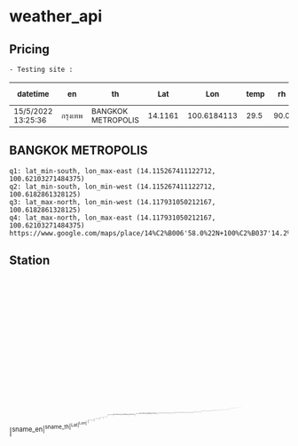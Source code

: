 # weather_api

## Pricing
```
- Testing site :
```
|<sup>datetime</sup>|<sup>en</sup>|<sup>th</sup>|<sup>Lat</sup>|<sup>Lon</sup>|<sup>temp</sup>|<sup>rh</sup>|<sup>max lat<br>north</sup>|<sup>min lon<br>west</sup>|<sup>min lat<br>south</sup>|<sup>max lon<br>east</sup>|
| --- | --- | --- | --- | --- | --- | --- | --- | --- | --- | --- |
|<sup>15/5/2022<br>13:25:36</sup>|<sup>กรุงเทพ</sup>|<sup>BANGKOK<br>METROPOLIS</sup>|<sup>14.1161</sup>|<sup>100.6184113</sup>|<sup>29.5</sup>|<sup>90.0</sup>|<sup>14.008696<br>370634665</sup>|<sup>100.61279<br>296875</sup>|<sup>13.98737621<br>4146462</sup>|<sup>100.6347<br>65625</sup>|

## BANGKOK METROPOLIS
```
q1: lat_min-south, lon_max-east (14.115267411122712, 100.62103271484375)
q2: lat_min-south, lon_min-west (14.115267411122712, 100.6182861328125)
q3: lat_max-north, lon_min-west (14.117931050212167, 100.6182861328125)
q4: lat_max-north, lon_max-east (14.117931050212167, 100.62103271484375)
https://www.google.com/maps/place/14%C2%B006'58.0%22N+100%C2%B037'14.2%22E/@14.1161685,100.6206216,21z/data=!4m5!3m4!1s0x0:0xf560973a14063c1b!8m2!3d14.1161!4d100.6206
```					

## Station
|<sup>sname_en|<sup>sname_th|<sup>Lat|<sup>Lon|<sup>
|<sup> --- |<sup> --- |<sup> --- |<sup> --- |<sup>
|<sup>แม่ฮ่องสอน	</sup>|<sup>MAE HONG SON	</sup>			|<sup>19.29897222</sup>|<sup>97.97577778</sup>|<sup>
|<sup>แม่สะเรียง</sup>|<sup>MAE SARIANG		</sup>		|<sup>18.16666667</sup>|<sup>97.93333333</sup>|<sup>
|<sup>เชียงราย</sup>|<sup>CHIANG RAI		</sup>			|<sup>19.96138889</sup>|<sup>99.88138889</sup>|<sup>
|<sup>เชียงราย สกษ.</sup>|<sup>CHAING RAI AGROMET.	</sup>	|<sup>19.87083333</sup>|<sup>99.78277778</sup>|<sup>
|<sup>พะเยา</sup>|<sup>PHAYAO				</sup>		|<sup>19.13333333</sup>|<sup>99.9</sup>|<sup>
|<sup>ดอยอ่างขาง</sup>|<sup>DOI ANG KANG		</sup>		|<sup>19.93138889</sup>|<sup>99.04833333</sup>|<sup>
|<sup>เชียงใหม่</sup>|<sup>CHIANG MAI</sup>					|<sup>18.77111111</sup>|<sup>98.9725</sup>|<sup>
|<sup>ลำปาง</sup>|<sup>LAMPANG	</sup>				|<sup>18.28333333</sup>|<sup>99.51666667</sup>|<sup>
|<sup>เถิน</sup>|<sup>THOEN		</sup>				|<sup>17.63661111</sup>|<sup>99.24475</sup>|<sup>
|<sup>ลำปาง สกษ.</sup>|<sup>LAMPANG AGROMET.</sup>			|<sup>18.31666667</sup>|<sup>99.28333333</sup>|<sup>
|<sup>ลำพูน</sup>|<sup>LAMPHUN		</sup>			|<sup>18.56666667</sup>|<sup>99.03333333|<sup>
|<sup>แพร่</sup>|<sup>PHRAE		</sup>				|<sup>18.16666667</sup>|<sup>100.1666667|<sup>
|<sup>น่าน</sup>|<sup>NAN		</sup>				|<sup>18.77972222</sup>|<sup>100.7777778|<sup>
|<sup>น่าน สกษ.</sup>|<sup>NAN AGROMET.	</sup>			|<sup>18.86666667</sup>|<sup>100.75|<sup>
|<sup>ท่าวังผา</sup>|<sup>THA WANGPHA</sup>				|<sup>19.11055556</sup>|<sup>100.8025|<sup>
|<sup>ทุ่งช้าง</sup>|<sup>THUNG CHANG</sup>				|<sup>19.41194444</sup>|<sup>100.8835278|<sup>
|<sup>อุตรดิตถ์</sup>|<sup>UTTARADIT	</sup>				|<sup>17.61666667</sup>|<sup>100.1|<sup>
|<sup>หนองคาย</sup>|<sup>NONG KHAI	</sup>				|<sup>17.86511111</sup>|<sup>102.7472778|<sup>
|<sup>เลย</sup>|<sup>LOEI		</sup>				|<sup>17.45</sup>|<sup>101.7333333|<sup>
|<sup>เลย สกษ.</sup>|<sup>LOEI AGROMET.</sup>				|<sup>17.4</sup>|<sup>101.7333333|<sup>
|<sup>อุดรธานี</sup>|<sup>UDON THANI	</sup>				|<sup>17.38333333</sup>|<sup>102.8|<sup>
|<sup>สกลนคร</sup>|<sup>SAKON NAKHON	</sup>			|<sup>17.15</sup>|<sup>104.1333333|<sup>
|<sup>สกลนคร สกษ.</sup>|<sup>SAKON NAKHON AGROMET.</sup>		|<sup>17.12502778</sup>|<sup>104.061|<sup>
|<sup>นครพนม</sup>|<sup>NAKHON PHANOM	</sup>			|<sup>17.41083333</sup>|<sup>104.7825|<sup>
|<sup>นครพนม สกษ.</sup>|<sup>NAKHON PHANOM AGROMET.	</sup>	|<sup>17.44305556</sup>|<sup>104.7736111|<sup>
|<sup>หนองบัวลำภู</sup>|<sup>NONG BUA LAM PHU	</sup>		|<sup>17.2325</sup>|<sup>102.4294444|<sup>
|<sup>บึงกาฬ</sup>|<sup>Bueng Kan		</sup>			|<sup>18.41361111</sup>|<sup>103.5167222|<sup>
|<sup>สุโขทัย</sup>|<sup>SUKHOTHAI		</sup>			|<sup>17.10611111</sup>|<sup>99.8|<sup>
|<sup>ศรีสำโรง สกษ.</sup>|<sup>SI SAMRONG AGROMET.	</sup>	|<sup>17.16136111</sup>|<sup>99.86166667|<sup>
|<sup>ตาก</sup>|<sup>TAK		</sup>				|<sup>16.87833333</sup>|<sup>99.14333333|<sup>
|<sup>แม่สอด</sup>|<sup>MAE SOT</sup>					|<sup>16.65916667</sup>|<sup>98.55083333|<sup>
|<sup>เขื่อนภูมิพล</sup>|<sup>BHUMIBOL DAM		</sup>		|<sup>17.24388889</sup>|<sup>99.0025|<sup>
|<sup>ดอยมูเซอร์ สกษ.</sup>|<sup>DOI MU SOE AGROMET.	</sup>	|<sup>16.75</sup>|<sup>98.93333333|<sup>
|<sup>อุ้มผาง</sup>|<sup>UMPHANG</sup>					|<sup>16.02472222</sup>|<sup>98.86444444|<sup>
|<sup>พิษณุโลก</sup>|<sup>PHITSANULOK	</sup>			|<sup>16.79480556</sup>|<sup>100.2793056|<sup>
|<sup>เพชรบูรณ์</sup>|<sup>PHETCHABUN	</sup>				|<sup>16.43333333</sup>|<sup>101.15|<sup>
|<sup>หล่มสัก</sup>|<sup>LOM SAK</sup>					|<sup>16.77361111</sup>|<sup>101.2494444|<sup>
|<sup>วิเชียรบุรี</sup>|<sup>WICHIAN BURI</sup>				|<sup>15.657</sup>|<sup>101.108|<sup>
|<sup>กำแพงเพชร</sup>	|<sup>KAMPHAENG PHET	</sup>			|<sup>16.48680556</sup>|<sup>99.52697222|<sup>
|<sup>ขอนแก่น	</sup>		|<sup>KHON KAEN		</sup>			|<sup>16.46111111</sup>|<sup>102.7897222|<sup>
|<sup>ท่าพระ สกษ.	</sup>		|<sup>THA PHRA AGROMET.	</sup>		|<sup>16.33333333</sup>|<sup>102.8166667|<sup>
|<sup>มุกดาหาร		</sup>	|<sup>MUKDAHAN	</sup>				|<sup>16.54138889</sup>|<sup>104.7288889|<sup>
|<sup>พิจิตร สกษ.	</sup>		|<sup>PICHIT AGROMET.	</sup>		|<sup>16.33877778</sup>|<sup>100.3671111|<sup>
|<sup>มหาสารคาม		</sup>	|<sup>MAHASARAKHAM</sup>				|<sup>16.24722222</sup>|<sup>103.0680556|<sup>
|<sup>กาฬสินธุ์		</sup>	|<sup>KALASIN		</sup>			|<sup>16.33202778</sup>|<sup>103.5875278|<sup>
|<sup>อำนาจเจริญ	</sup>		|<sup>Amnat Charoen		</sup>		|<sup>15.90375</sup>|<sup>104.6180556|<sup>
|<sup>นครสวรรค์ 	</sup>		|<sup>NAKHON SAWAN				|<sup>15.67183333</sup>|<sup>100.1323611|<sup>
|<sup>ตากฟ้า สกษ.	</sup>	|<sup>TAKFA AGROMET.	</sup>			|<sup>15.34944444</sup>|<sup>100.5302778|<sup>
|<sup>ชัยนาท สกษ.	</sup>	|<sup>CHAINAT AGROMET.</sup>			|<sup>15.15</sup>|<sup>100.1833333|<sup>
|<sup>ชัยภูมิ	</sup>		|<sup>CHAIYAPHUM</sup>					|<sup>15.8</sup>|<sup>102.0333333|<sup>
|<sup>ร้อยเอ็ด	</sup>		|<sup>ROI ET	</sup>					|<sup>16.02</sup>|<sup>103.7438889|<sup>
|<sup>ร้อยเอ็ด สกษ.	</sup>	|<sup>ROI ET AGROMET.	</sup>		|<sup>16.07322222</sup>|<sup>103.6084444|<sup>
|<sup>ยโสธร	</sup>		|<sup>Yasothon	</sup>				|<sup>15.79494444</sup>|<sup>104.2143611|<sup>
|<sup>อุบลราชธานี สกษ.	</sup>	|<sup>UBON RATCHATHANI AGROMET.</sup>	|<sup>15.23913889</sup>|<sup>105.0235|<sup>
|<sup>อุบลราชธานี (ศูนย์ฯ)	</sup>	|<sup>UBON RATCHATHANI	</sup>		|<sup>15.25</sup>|<sup>104.8666667|<sup>
|<sup>ศรีสะเกษ		</sup>	|<sup>SI SAKET AGROMET.		</sup>	|<sup>15</sup>|<sup>104.05|<sup>
|<sup>อุทัยธานี	</sup>		|<sup>UTHAITHANI		</sup>			|<sup>15.37416667</sup>|<sup>100.0388889|<sup>
|<sup>พระนครศรีอยุธยา	</sup>	|<sup>AYUTTHAYA		</sup>			|<sup>14.53472222</sup>|<sup>100.725|<sup>
|<sup>นครนายก	</sup>		|<sup>NAKORNNAYOK	</sup>			|<sup>14.21666667</sup>|<sup>101.3833333|<sup>
|<sup>ปทุมธานี สกษ.	</sup>	|<sup>PATHUMTHANI	</sup>			|<sup>14.1</sup>|<sup>100.6166667|<sup>
|<sup>ฉะเชิงเทรา	</sup>		|<sup>CHACHOENGSAO	</sup>			|<sup>13.51555556</sup>|<sup>101.4583333|<sup>
|<sup>ราชบุรี	</sup>		|<sup>RATCHA BURI	</sup>			|<sup>13.48930556</sup>|<sup>99.79238889|<sup>
|<sup>สุพรรณบุรี	</sup>		|<sup>SUPHAN BURI		</sup>		|<sup>14.47444444</sup>|<sup>100.1388889|<sup>
|<sup>อู่ทอง สกษ.	</sup>		|<sup>U THONG AGROMET.	</sup>		|<sup>14.30361111</sup>|<sup>99.86472222|<sup>
|<sup>ลพบุรี	</sup>			|<sup>LOP BURI		</sup>		|<sup>14.79972222</sup>|<sup>100.6283333|<sup>
|<sup>บัวชุม  	</sup>		|<sup>BUA CHUM		</sup>			|<sup>15.26666667</sup>|<sup>101.1873611|<sup>
|<sup>นำร่อง</sup>			|<sup>PILOT STATION		</sup>		|<sup>13.37722222</sup>|<sup>100.5994444|<sup>
|<sup>สมุทรปราการ สกษ.	</sup>	|<sup>Samut Prakarn		</sup>		|<sup>13.51666667</sup>|<sup>100.7616667|<sup>
|<sup>สนามบินสุวรรณภูมิ	</sup>	|<sup>SUVARNABHUMI AIRPORT	</sup>	|<sup>13.68638889</sup>|<sup>100.7675|<sup>
|<sup>ปราจีนบุรี		</sup>	|<sup>PRACHIN BURI		</sup>		|<sup>14.05841667</sup>|<sup>101.3693056|<sup>
|<sup>กบินทร์บุรี		</sup>	|<sup>KABIN BURI	</sup>				|<sup>13.98333333</sup>|<sup>101.7072222|<sup>
|<sup>นครราชสีมา	</sup>		|<sup>NAKHON RATCHASIMA		</sup>	|<sup>14.96830556</sup>|<sup>102.0860278|<sup>
|<sup>ปากช่อง สกษ.	</sup>	|<sup>PAKCHONG AGROMET.	</sup>		|<sup>14.64388889</sup>|<sup>101.3319444|<sup>
|<sup>โชคชัย		</sup>	|<sup>CHOK CHAI	</sup>				|<sup>14.71888889</sup>|<sup>102.1686111|<sup>
|<sup>สุรินทร์	</sup>		|<sup>SURIN		</sup>				|<sup>14.88333333</sup>|<sup>103.5|<sup>
|<sup>สุรินทร์ สกษ.</sup>			|<sup>SURIN AGROMET.	</sup>			|<sup>14.88333333</sup>|<sup>103.45|<sup>
|<sup>ท่าตูม	</sup>			|<sup>THA TUM	</sup>				|<sup>15.31666667</sup>|<sup>103.6833333|<sup>
|<sup>บุรีรัมย์	</sup>		|<sup>BURIRUM		</sup>			|<sup>15.22575</sup>|<sup>103.2480833|<sup>
|<sup>นางรอง	</sup>		|<sup>NANG RONG		</sup>			|<sup>14.58333333</sup>|<sup>102.8|<sup>
|<sup>สมุทรสงคราม</sup>			|<sup>SAMUTSONGKRAM	</sup>			|<sup>13.40777778</sup>|<sup>100.0322222|<sup>
|<sup>อรัญประเทศ		</sup>	|<sup>ARANYA PRATHET	</sup>			|<sup>13.7</sup>|<sup>102.5833333|<sup>
|<sup>สระแก้ว	</sup>		|<sup>SA KAEW			</sup>		|<sup>13.78888889</sup>|<sup>102.0347222|<sup>
|<sup>กาญจนบุรี		</sup>	|<sup>KANCHANA BURI		</sup>		|<sup>14.0225</sup>|<sup>99.53583333|<sup>
|<sup>ทองผาภูมิ	</sup>		|<sup>THONG PHAPHUM		</sup>		|<sup>14.74222222</sup>|<sup>98.63638889|<sup>
|<sup>นครปฐม	</sup>		|<sup>NAKHONPATHOM		</sup>		|<sup>14.01166667</sup>|<sup>99.97|<sup>
|<sup>กรุงเทพมหานคร	</sup>	|<sup>BANGKOK METROPOLIS</sup>			|<sup>13.72638889</sup>|<sup>100.56|<sup>
|<sup>กรุงเทพฯ ท่าเรือคลองเตย</sup>	|<sup>BANGKOK PORT (KLONG TOEI)	</sup>|<sup>13.70694444</sup>|<sup>100.5680556|<sup>
|<sup>กรุงเทพฯ บางนา สกษ.</sup>	|<sup>BANG NA AGROMET.	</sup>		|<sup>13.66638889</sup>|<sup>100.6061111|<sup>
|<sup>สนามบินดอนเมือง	</sup>	|<sup>DON MUANG AIRPORT	</sup>		|<sup>13.91916667</sup>|<sup>100.605|<sup>
|<sup>ชลบุรี	</sup>			|<sup>CHON BURI		</sup>			|<sup>13.36666667</sup>|<sup>100.9833333|<sup>
|<sup>เกาะสีชัง	</sup>		|<sup>KO SICHANG	</sup>				|<sup>13.16166667</sup>|<sup>100.8019444|<sup>
|<sup>พัทยา</sup>				|<sup>PHATTHAYA		</sup>			|<sup>12.92</sup>|<sup>100.8694444|<sup>
|<sup>สัตหีบ	</sup>		|<sup>SATTAHIP		</sup>			|<sup>12.68333333</sup>|<sup>100.9833333|<sup>
|<sup>แหลมฉบัง	</sup>		|<sup>LAEM CHABANG	</sup>			|<sup>13.07694444</sup>|<sup>100.8758333|<sup>
|<sup>เพชรบุรี	</sup>		|<sup>PHETCHA BURI	</sup>			|<sup>12.99944444</sup>|<sup>100.0605556|<sup>
|<sup>ระยอง	</sup>			|<sup>RAYONG		</sup>				|<sup>12.63222222</sup>|<sup>101.3436111|<sup>
|<sup>ห้วยโป่ง สกษ.</sup>		|<sup>HUAI PONG AGROMET.</sup>			|<sup>12.735</sup>|<sup>101.135|<sup>
|<sup>จันทบุรี	</sup>		|<sup>CHANTHA BURI	</sup>			|<sup>12.61666667</sup>|<sup>102.1133333|<sup>
|<sup>พลิ้ว สกษ.		</sup>	|<sup>PHLIU  AGROMET.</sup>			|<sup>12.50861111</sup>|<sup>102.1730556|<sup>
|<sup>ประจวบคีรีขันธ์	</sup>	|<sup>PRACHUAP KHIRIKHAN	</sup>		|<sup>11.83333333</sup>|<sup>99.83333333|<sup>
|<sup>หัวหิน	</sup>			|<sup>HUA HIN	</sup>				|<sup>12.58611111</sup>|<sup>99.9625|<sup>
|<sup>หนองพลับ สกษ.	</sup>	|<sup>NONG PHLUB AGROMET.	</sup>	|<sup>12.58333333</sup>|<sup>99.73333333|<sup>
|<sup>ตราด	</sup>			|<sup>TRAD		</sup>				|<sup>11.76666667</sup>|<sup>102.8833333|<sup>
|<sup>ชุมพร	</sup>		|<sup>CHUMPHON		</sup>			|<sup>10.49875</sup>|<sup>99.18847222|<sup>
|<sup>สวี สกษ.	</sup>		|<sup>SAWI AGROMET.		</sup>		|<sup>10.33333333</sup>|<sup>99.1|<sup>
|<sup>ระนอง	</sup>		|<sup>RANONG	</sup>					|<sup>9.983333333</sup>|<sup>98.61666667|<sup>
|<sup>สุราษฎร์ธานี	</sup>		|<sup>SURAT THANI</sup>				|<sup>9.135555556</sup>|<sup>99.15194444|<sup>
|<sup>เกาะสมุย		</sup>	|<sup>KO SAMUI		</sup>			|<sup>9.466666667</sup>|<sup>100.05|<sup>
|<sup>สุราษฎร์ธานี สกษ.	</sup>	|<sup>SURAT THANI AGROMET.	</sup>	|<sup>9.1</sup>|<sup>99.63333333|<sup>
|<sup>พระแสง สอท.	</sup>	|<sup>PHRA SANG		</sup>			|<sup>8.570222222</sup>|<sup>99.25825|<sup>
|<sup>นครศรีธรรมราช	</sup>	|<sup>NAKHONSI THAMMARAT	</sup>		|<sup>8.537777778</sup>|<sup>99.94722222|<sup>
|<sup>นครศรีธรรมราช สกษ.</sup>	|<sup>NAKHONSI THAMMARAT AGROMET.</sup>|<sup>8.359305556</sup>|<sup>100|<sup>
|<sup>ฉวาง	</sup>			|<sup>CHAWANG	</sup>				|<sup>8.424722222</sup>|<sup>99.50666667|<sup>
|<sup>พัทลุง สกษ.	</sup>		|<sup>PHATTHALUNG AGROMET.	</sup>	|<sup>7.583333333</sup>|<sup>100.1666667|<sup>
|<sup>ตะกั่วป่า	</sup>		|<sup>TAKUA PA	</sup>				|<sup>8.684166667</sup>|<sup>98.25222222|<sup>
|<sup>ภูเก็ต	</sup>			|<sup>PHUKET</sup>						|<sup>7.883333333</sup>|<sup>98.4|<sup>
|<sup>ภูเก็ต (ศูนย์ฯ)	</sup>	|<sup>PHUKET AIRPORT	</sup>			|<sup>8.145</sup>|<sup>98.31444444|<sup>
|<sup>เกาะลันตา	</sup>		|<sup>KO LANTA	</sup>				|<sup>7.533333333</sup>|<sup>99.05|<sup>
|<sup>กระบี่	</sup>			|<sup>KRABI	</sup>					|<sup>8.103611111</sup>|<sup>98.97527778|<sup>
|<sup>ตรัง	</sup>			|<sup>TRANG AIRPORT		</sup>		|<sup>7.516666667</sup>|<sup>99.61666667|<sup>
|<sup>คอหงษ์ สกษ.</sup>			|<sup>KHO HONG AGROMET.	</sup>		|<sup>7|<sup>100.5</sup>|<sup>
|<sup>สะเดา	</sup>		|<sup>SA DAO	</sup>					|<sup>6.798055556</sup>|<sup>100.3905556|<sup>
|<sup>สงขลา	</sup>		|<sup>SONGKHLA	</sup>				|<sup>7.182111111</sup>|<sup>100.6076944|<sup>
|<sup>หาดใหญ่	</sup>		|<sup>HAT YAI AIRPORT</sup>			|<sup>6.916666667</sup>|<sup>100.4333333|<sup>
|<sup>สตูล	</sup>			|<sup>SATUN		</sup>				|<sup>6.65</sup>|<sup>100.0833333|<sup>
|<sup>ปัตตานี	</sup>		|<sup>PATTANI AIRPORT	</sup>		|<sup>6.783333333</sup>|<sup>101.15|<sup>
|<sup>ยะลา สกษ.	</sup>		|<sup>YALA AGROMET.</sup>				|<sup>6.516666667</sup>|<sup>101.2833333|<sup>
|<sup>นราธิวาส	</sup>		|<sup>NARATHIWAT</sup>					|<sup>6.416666667</sup>|<sup>101.8166667|<sup>
